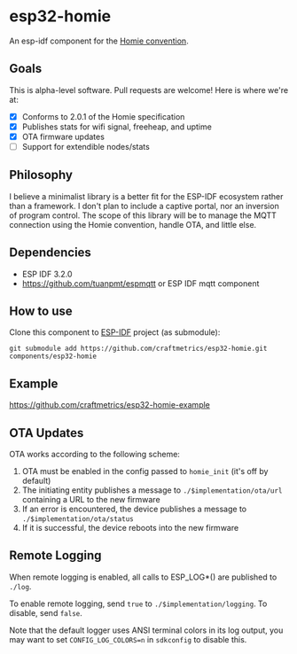 # esp32-homie

An esp-idf component for the [Homie convention](https://github.com/homieiot/convention).

## Goals

This is alpha-level software. Pull requests are welcome! Here is where we're at:

- [x] Conforms to 2.0.1 of the Homie specification
- [x] Publishes stats for wifi signal, freeheap, and uptime
- [x] OTA firmware updates
- [ ] Support for extendible nodes/stats

## Philosophy

I believe a minimalist library is a better fit for the ESP-IDF ecosystem rather than a framework. I don't plan to include a captive portal, nor an inversion of program control. The scope of this library will be to manage the MQTT connection using the Homie convention, handle OTA, and little else.

## Dependencies

- ESP IDF 3.2.0
- https://github.com/tuanpmt/espmqtt or ESP IDF mqtt component

## How to use

Clone this component to [ESP-IDF](https://github.com/espressif/esp-idf) project (as submodule):

```
git submodule add https://github.com/craftmetrics/esp32-homie.git components/esp32-homie
```

## Example

https://github.com/craftmetrics/esp32-homie-example

## OTA Updates

OTA works according to the following scheme:

1. OTA must be enabled in the config passed to `homie_init` (it's off by default)
1. The initiating entity publishes a message to `./$implementation/ota/url` containing a URL to the new firmware
1. If an error is encountered, the device publishes a message to `./$implementation/ota/status`
1. If it is successful, the device reboots into the new firmware

## Remote Logging

When remote logging is enabled, all calls to ESP_LOG\*() are published to `./log`.

To enable remote logging, send `true` to `./$implementation/logging`. To disable, send `false`.

Note that the default logger uses ANSI terminal colors in its log output, you may want to set `CONFIG_LOG_COLORS=n` in `sdkconfig` to disable this.
